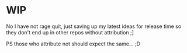 # WIP

No I have not rage quit, just saving up my latest ideas for release time so they don't end up in other repos without attribution ;] 

PS those who attribute not should expect the same... ;D
